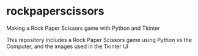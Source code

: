 # rockpaperscissors
Making a Rock Paper Scissors game with Python and Tkinter

This repository includes a Rock Paper Scissors game using Python vs the Computer, and the images used in the Tkinter UI
